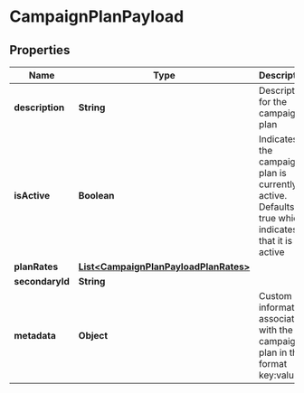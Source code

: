 
# CampaignPlanPayload

## Properties
Name | Type | Description | Notes
------------ | ------------- | ------------- | -------------
**description** | **String** | Description for the campaign plan | 
**isActive** | **Boolean** | Indicates if the campaign plan is currently active. Defaults to true which indicates that it is active |  [optional]
**planRates** | [**List&lt;CampaignPlanPayloadPlanRates&gt;**](CampaignPlanPayloadPlanRates.md) |  |  [optional]
**secondaryId** | **String** |  |  [optional]
**metadata** | **Object** | Custom information associated with the campaign plan in the format key:value |  [optional]



